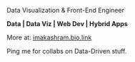 Data Visualization & Front-End Engineer

**Data | Data Viz | Web Dev | Hybrid Apps**

More at: [imakashram.bio.link](https://imakashram.bio.link/)

Ping me for collabs on Data-Driven stuff.




